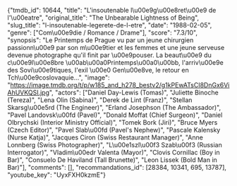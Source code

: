 {"tmdb_id": 10644, "title": "L'insoutenable l\u00e9g\u00e8ret\u00e9 de l'\u00eatre", "original_title": "The Unbearable Lightness of Being", "slug_title": "l-insoutenable-legerete-de-l-etre", "date": "1988-02-05", "genre": ["Com\u00e9die / Romance / Drame"], "score": "7.3/10", "synopsis": "Le Printemps de Prague vu par un jeune chirurgien passionn\u00e9 par son m\u00e9tier et les femmes et une jeune serveuse devenue photographe qu'il finit par \u00e9pouser. La beaut\u00e9 du c\u00e9l\u00e8bre \u00ab\u00a0Printemps\u00a0\u00bb, l'arriv\u00e9e des Sovi\u00e9tiques, l'exil \u00e0 Gen\u00e8ve, le retour en Tch\u00e9coslovaquie...", "image": "https://image.tmdb.org/t/p/w185_and_h278_bestv2/g1kPEwATsCI8DnGx6ViAhUVKQSI.jpg", "actors": ["Daniel Day-Lewis (Tomas)", "Juliette Binoche (Tereza)", "Lena Olin (Sabina)", "Derek de Lint (Franz)", "Stellan Skarsg\u00e5rd (The Engineer)", "Erland Josephson (The Ambassador)", "Pavel Landovsk\u00fd (Pavel)", "Donald Moffat (Chief Surgeon)", "Daniel Olbrychski (Interior Ministry Official)", "Tomek Bork (Jiri)", "Bruce Myers (Czech Editor)", "Pavel Slab\u00fd (Pavel's Nephew)", "Pascale Kalensky (Nurse Katja)", "Jacques Ciron (Swiss Restaurant Manager)", "Anne Lonnberg (Swiss Photographer)", "L\u00e1szl\u00f3 Szab\u00f3 (Russian Interrogator)", "Vladim\u00edr Valenta (Mayor)", "Clovis Cornillac (Boy in Bar)", "Consuelo De Haviland (Tall Brunette)", "Leon Lissek (Bold Man in Bar)"], "comments": [], "recommandations_id": [28384, 10341, 695, 13787], "youtube_key": "UyxFXH0kzmE"}